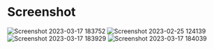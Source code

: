 # Screenshot

![Screenshot 2023-03-17 183752](https://github.com/Vraag0056/Automated-Farming-PHP-Python-Raspberrypi/assets/60671266/5c78c31e-6099-4849-902e-ab80e3a505ad)
![Screenshot 2023-02-25 124139](https://github.com/Vraag0056/Automated-Farming-PHP-Python-Raspberrypi/assets/60671266/22e105fb-3b26-4512-9828-1358d9458047)
![Screenshot 2023-03-17 183929](https://github.com/Vraag0056/Automated-Farming-PHP-Python-Raspberrypi/assets/60671266/40d2232d-bea3-469f-9437-d6895a64c257)
![Screenshot 2023-03-17 184039](https://github.com/Vraag0056/Automated-Farming-PHP-Python-Raspberrypi/assets/60671266/37842dbd-f248-46a7-bb73-d37120e298c5)
